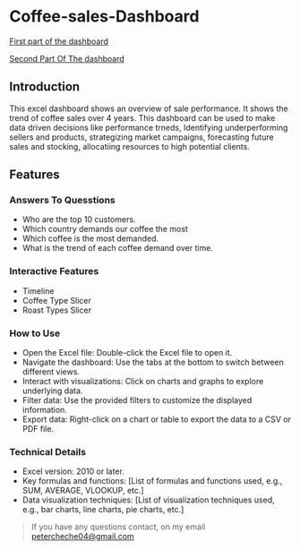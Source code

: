 # Coffee-sales-Dashboard


[First part of the dashboard](https://drive.google.com/file/d/1aakNVgOfbJ61wJZabLPorel3xwcDXM5N/view?usp=sharing)

[Second Part Of The dashboard](https://drive.google.com/file/d/1C1ByAMkOfqr8xn3E9OnpYeAwNnpkAZAe/view?usp=drive_link)



## Introduction

<p> This excel dashboard shows an overview of sale performance. It shows the trend of coffee sales over 4 years. This dashboard can be used to make data driven decisions like performance trneds, Identifying underperforming sellers and products, strategizing market campaigns, forecasting future sales and stocking, allocatiing resources to high potential clients. </p>

## Features

### Answers To Quesstions
- Who are the top 10 customers.
- Which country demands our coffee the most
- Which coffee is the most demanded.
- What is the trend of each coffee demand over time.

### Interactive Features
- Timeline
- Coffee Type Slicer
- Roast Types Slicer

### How to Use
- Open the Excel file: Double-click the Excel file to open it.
- Navigate the dashboard: Use the tabs at the bottom to switch between different views.
- Interact with visualizations: Click on charts and graphs to explore underlying data.
- Filter data: Use the provided filters to customize the displayed information.
- Export data: Right-click on a chart or table to export the data to a CSV or PDF file.


  
### Technical Details
- Excel version: 2010 or later.
- Key formulas and functions: [List of formulas and functions used, e.g., SUM, AVERAGE, VLOOKUP, etc.]
- Data visualization techniques: [List of visualization techniques used, e.g., bar charts, line charts, pie charts, etc.]

> If you have any questions contact, on my email petercheche04@gmail.com

